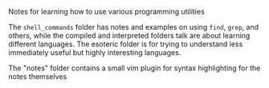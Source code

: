 Notes for learning how to use various programming utilities

The `shell_commands` folder has notes and examples on using 
`find`, `grep`, and others, while the compiled and interpreted folders
talk are about learning different languages. The esoteric folder
is for trying to understand less immediately useful but highly interesting languages.

The "notes" folder contains a small vim plugin for syntax highlighting for the notes themselves
